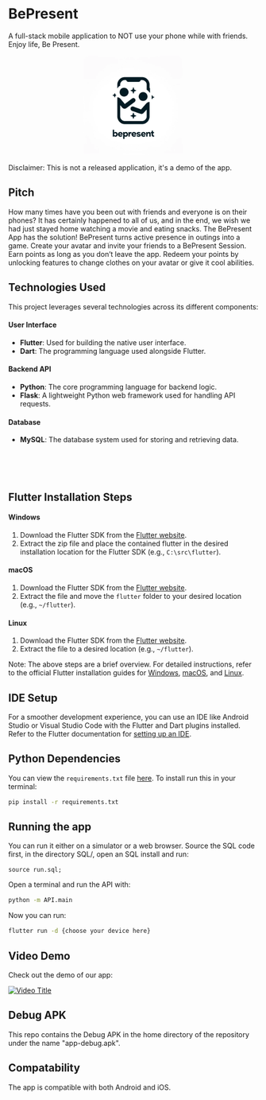 # BePresent

A full-stack mobile application to NOT use your phone while with friends. Enjoy life, Be Present.

<p align="center">
  <img src="./logo.png" alt="Logo" width="200"/>
</p>

Disclaimer: This is not a released application, it's a demo of the app.

## Pitch

How many times have you been out with friends and everyone is on their phones? It has certainly happened to all of us, and in the end, we wish we had just stayed home watching a movie and eating snacks. The BePresent App has the solution! BePresent turns active presence in outings into a game. Create your avatar and invite your friends to a BePresent Session. Earn points as long as you don’t leave the app. Redeem your points by unlocking features to change clothes on your avatar or give it cool abilities.

## Technologies Used
This project leverages several technologies across its different components:

#### User Interface
- **Flutter**: Used for building the native user interface.
- **Dart**: The programming language used alongside Flutter.

#### Backend API
- **Python**: The core programming language for backend logic.
- **Flask**: A lightweight Python web framework used for handling API requests.

#### Database
- **MySQL**: The database system used for storing and retrieving data.

<br>
<br>
<br>

## Flutter Installation Steps

#### Windows
1. Download the Flutter SDK from the [Flutter website](https://flutter.dev/docs/get-started/install/windows).
2. Extract the zip file and place the contained flutter in the desired installation location for the Flutter SDK (e.g., `C:\src\flutter`).

#### macOS
1. Download the Flutter SDK from the [Flutter website](https://flutter.dev/docs/get-started/install/macos).
2. Extract the file and move the `flutter` folder to your desired location (e.g., `~/flutter`).

#### Linux
1. Download the Flutter SDK from the [Flutter website](https://flutter.dev/docs/get-started/install/linux).
2. Extract the file to a desired location (e.g., `~/flutter`).

Note: The above steps are a brief overview. For detailed instructions, refer to the official Flutter installation guides for [Windows](https://flutter.dev/docs/get-started/install/windows), [macOS](https://flutter.dev/docs/get-started/install/macos), and [Linux](https://flutter.dev/docs/get-started/install/linux).


## IDE Setup

For a smoother development experience, you can use an IDE like Android Studio or Visual Studio Code with the Flutter and Dart plugins installed. Refer to the Flutter documentation for [setting up an IDE](https://flutter.dev/docs/get-started/editor).

## Python Dependencies
You can view the `requirements.txt` file [here](./requirements.txt).
To install run this in your terminal:

```bash
pip install -r requirements.txt
```

## Running the app
You can run it either on a simulator or a web browser.
Source the SQL code first, in the directory SQL/, open an SQL install and run:

```MySQL
source run.sql;
```

Open a terminal and run the API with:

```bash
python -m API.main
```

Now you can run:

```bash
flutter run -d {choose your device here}
```

## Video Demo
Check out the demo of our app:

[![Video Title](https://img.youtube.com/vi/dGQIMsHMzQM/mq2.jpg?sqp=CMDNn60G-oaymwEmCMACELQB8quKqQMa8AEB-AHYBYAC4AOKAgwIABABGHIgaCgjMA8=&rs=AOn4CLAk_JvE-SsM4WNzn-D7X_kGampfNw)](https://www.youtube.com/watch?v=dGQIMsHMzQM "Video Title")

## Debug APK
This repo contains the Debug APK in the home directory of the repository under the name "app-debug.apk".

## Compatability
The app is compatible with both Android and iOS.

